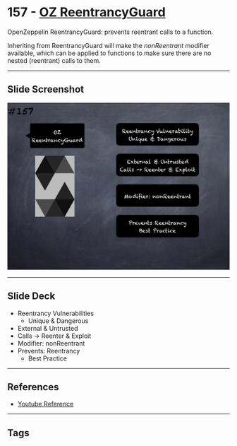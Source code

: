 # 157 - [OZ ReentrancyGuard](OZ%20ReentrancyGuard.md)
OpenZeppelin ReentrancyGuard: prevents reentrant calls to a function. 

Inheriting from ReentrancyGuard will make the _nonReentrant_ modifier available, which can be applied to functions to make sure there are no nested (reentrant) calls to them.
___
## Slide Screenshot
![157.png](../images/solidity201/157.png)
___
## Slide Deck
- Reentrancy Vulnerabilities
	- Unique & Dangerous
- External & Untrusted
- Calls -> Reenter & Exploit
- Modifier: nonReentrant
- Prevents: Reentrancy
	- Best Practice
___
## References
- [Youtube Reference](https://youtu.be/C0zBhTgppLQ?t=1904)
___
## Tags